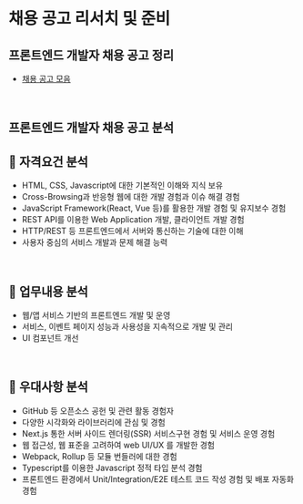 # 채용 공고 리서치 및 준비

## 프론트엔드 개발자 채용 공고 정리

- [채용 공고 모음](Search.md)

<br />

## 프론트엔드 개발자 채용 공고 분석

## 🎯 자격요건 분석

- HTML, CSS, Javascript에 대한 기본적인 이해와 지식 보유
- Cross-Browsing과 반응형 웹에 대한 개발 경험과 이슈 해결 경험
- JavaScript Framework(React, Vue 등)를 활용한 개발 경험 및 유지보수 경험
- REST API를 이용한 Web Application 개발, 클라이언트 개발 경험
- HTTP/REST 등 프론트엔드에서 서버와 통신하는 기술에 대한 이해
- 사용자 중심의 서비스 개발과 문제 해결 능력

<br />

## 🎯 업무내용 분석

- 웹/앱 서비스 기반의 프론트엔드 개발 및 운영
- 서비스, 이벤트 페이지 성능과 사용성을 지속적으로 개발 및 관리
- UI 컴포넌트 개선

<br />

## 🎯 우대사항 분석

- GitHub 등 오픈소스 공헌 및 관련 활동 경험자
- 다양한 시각화와 라이브러리에 관심 및 경험
- Next.js 통한 서버 사이드 렌더링(SSR) 서비스구현 경험 및 서비스 운영 경험
- 웹 접근성, 웹 표준을 고려하여 web UI/UX 를 개발한 경험
- Webpack, Rollup 등 모듈 번들러에 대한 경험
- Typescript를 이용한 Javascript 정적 타입 분석 경험
- 프론트엔드 환경에서 Unit/Integration/E2E 테스트 코드 작성 경험 및 배포 자동화 경험
